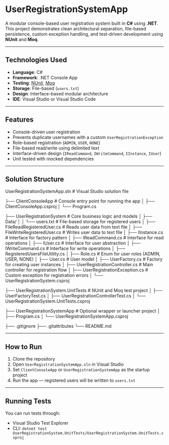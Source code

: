 # UserRegistrationSystemApp

A modular console-based user registration system built in **C#** using **.NET**. This project demonstrates clean architectural separation, file-based persistence, custom exception handling, and test-driven development using **NUnit** and **Moq**.

---

##  Technologies Used

- **Language**: C#
- **Framework**: .NET Console App
- **Testing**: [NUnit](https://nunit.org/), [Moq](https://github.com/moq/moq4)
- **Storage**: File-based (`users.txt`)
- **Design**: Interface-based modular architecture
- **IDE**: Visual Studio or Visual Studio Code

---

##  Features

- Console-driven user registration
- Prevents duplicate usernames with a custom `UserRegistrationException`
- Role-based registration (`ADMIN`, `USER`, `NONE`)
- File-based read/write using delimited text
- Interface-driven design (`IReadCommand`, `IWriteCommand`, `IInstance`, `IUser`)
- Unit tested with mocked dependencies

---

##  Solution Structure
UserRegistrationSystemApp.sln # Visual Studio solution file

├── ClientConsoleApp # Console entry point for running the app │ ├── ClientConsoleApp.csproj │ └── Program.cs

├── UserRegistrationSystem # Core business logic and models │ ├── Data/ │ │ └── users.txt # File-based storage for registered users │ ├── FileReadRegisteredUser.cs # Reads user data from text file │ ├── FileWriteRegisteredUser.cs # Writes user data to text file │ ├── IInstance.cs # Interface for factory pattern │ ├── IReadCommand.cs # Interface for read operations │ ├── IUser.cs # Interface for user abstraction │ ├── IWriteCommand.cs # Interface for write operations │ ├── RegisteredUsersFileUtility.cs │ ├── Role.cs # Enum for user roles (ADMIN, USER, NONE) │ ├── User.cs # User model │ ├── UserFactory.cs # Factory for creating user instances │ ├── UserRegistrationController.cs # Main controller for registration flow │ ├── UserRegistrationException.cs # Custom exception for registration errors │ └── UserRegistrationSystem.csproj

├── UserRegistrationSystem.UnitTests # NUnit and Moq test project │ ├── UserFactoryTest.cs │ ├── UserRegistrationControllerTest.cs │ └── UserRegistrationSystem.UnitTests.csproj

├── UserRegistrationSystemApp # Optional wrapper or launcher project │ ├── Program.cs │ └── UserRegistrationSystemApp.csproj

├── .gitignore ├── .gitattributes └── README.md


---

##  How to Run

1. Clone the repository
2. Open `UserRegistrationSystemApp.sln` in Visual Studio
3. Set `ClientConsoleApp` or `UserRegistrationSystemApp` as the startup project
4. Run the app — registered users will be written to `users.txt`

---

##  Running Tests

You can run tests through:
- Visual Studio Test Explorer
- CLI: `dotnet test UserRegistrationSystem.UnitTests/UserRegistrationSystem.UnitTests.csproj`








